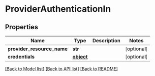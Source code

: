 # ProviderAuthenticationIn

## Properties
Name | Type | Description | Notes
------------ | ------------- | ------------- | -------------
**provider_resource_name** | **str** |  | [optional] 
**credentials** | [**object**](.md) |  | [optional] 

[[Back to Model list]](../README.md#documentation-for-models) [[Back to API list]](../README.md#documentation-for-api-endpoints) [[Back to README]](../README.md)



